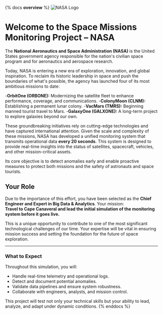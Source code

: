 {% docs __overview__ %}
![NASA Logo](https://upload.wikimedia.org/wikipedia/commons/e/e5/NASA_logo.svg)

# Welcome to the Space Missions Monitoring Project – NASA

The **National Aeronautics and Space Administration (NASA)** is the United States government agency responsible for the nation's civilian space program and for aeronautics and aerospace research.

Today, NASA is entering a new era of exploration, innovation, and global inspiration. To reclaim its historic leadership in space and push the boundaries of what's possible, the agency has launched four of its most ambitious missions to date:

-**OrbitOne (ORBONE):** Modernizing the satellite fleet to enhance performance, coverage, and communications.
-**ColonyMoon (CLNM):** Establishing a permanent lunar colony.
-**VacMars (TMRS):** Beginning manned tourist travel to Mars.
-**GalaxyOne (GALXONE):** A long-term project to explore galaxies beyond our own.

These groundbreaking initiatives rely on cutting-edge technologies and have captured international attention. Given the scale and complexity of these missions, NASA has developed a unified monitoring system that transmits operational data **every 20 seconds**. This system is designed to provide real-time insights into the status of satellites, spacecraft, vehicles, and other mission-critical assets.

Its core objective is to detect anomalies early and enable proactive measures to protect both missions and the safety of astronauts and space tourists.

## Your Role

Due to the importance of this effort, you have been selected as the **Chief Engineer and Expert in Big Data & Analytics**. Your mission:  
**Travel to Cape Canaveral and lead the initial simulation of the monitoring system before it goes live.**

This is a unique opportunity to contribute to one of the most significant technological challenges of our time. Your expertise will be vital in ensuring mission success and setting the foundation for the future of space exploration.

---

### What to Expect

Throughout this simulation, you will:

- Handle real-time telemetry and operational logs.
- Detect and document potential anomalies.
- Validate data pipelines and ensure system robustness.
- Collaborate with engineers, analysts, and mission control.

This project will test not only your technical skills but your ability to lead, analyze, and adapt under dynamic conditions.
{% enddocs %}